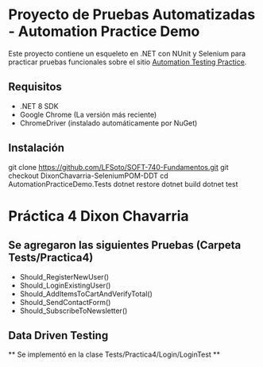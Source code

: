 # Proyecto de Pruebas Automatizadas - Automation Practice Demo

Este proyecto contiene un esqueleto en .NET con NUnit y Selenium para practicar pruebas funcionales sobre el sitio [Automation Testing Practice](https://testautomationpractice.blogspot.com/).

## Requisitos
- .NET 8 SDK
- Google Chrome (La versión más reciente)
- ChromeDriver (instalado automáticamente por NuGet)

## Instalación
git clone https://github.com/LFSoto/SOFT-740-Fundamentos.git
git checkout DixonChavarria-SeleniumPOM-DDT 
cd AutomationPracticeDemo.Tests
dotnet restore
dotnet build
dotnet test

# Práctica 4 Dixon Chavarria

## Se agregaron las siguientes Pruebas (Carpeta Tests/Practica4)

- Should_RegisterNewUser()
- Should_LoginExistingUser()
- Should_AddItemsToCartAndVerifyTotal()
- Should_SendContactForm()
- Should_SubscribeToNewsletter()

## Data Driven Testing
** Se implementó en la clase Tests/Practica4/Login/LoginTest **